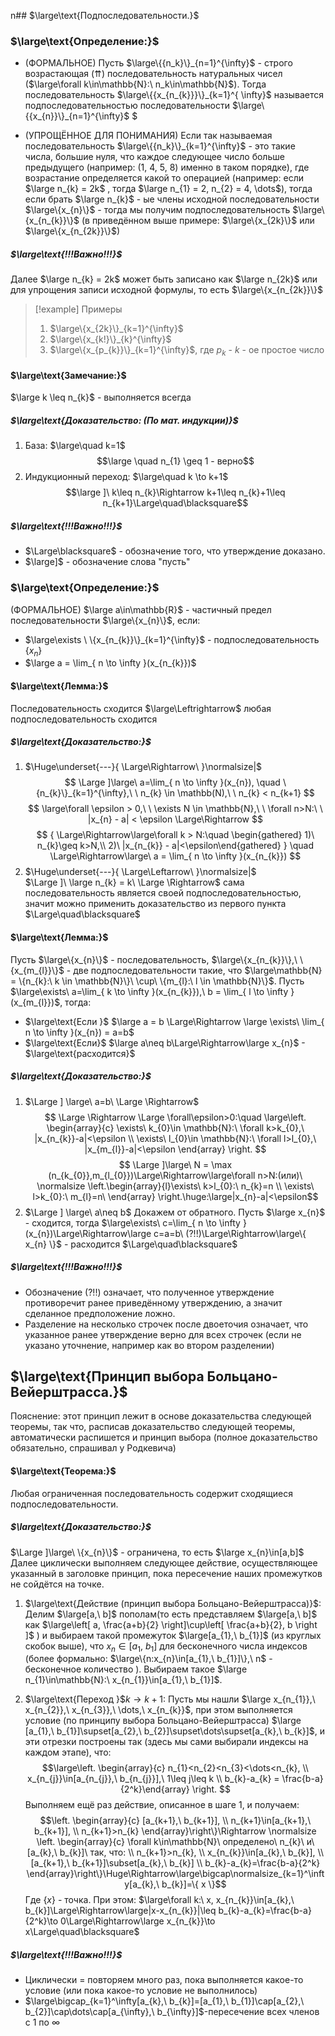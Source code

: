 n## $\large\text{Подпоследовательности.}$
### $\large\text{Определение:}$

-  (ФОРМАЛЬНОЕ) Пусть $\large\{{n_k}\}_{n=1}^{\infty}$ - строго возрастающая ($\upuparrows$) последовательность натуральных чисел ($\large\forall k\in\mathbb{N}:\ n_k\in\mathbb{N}$). Тогда последовательность $\large\{{x_{n_{k}}}\}_{k=1}^{ \infty}$ называется подпоследовательностью последовательности $\large\{{x_{n}}\}_{n=1}^{\infty}$ $  

- (УПРОЩЁННОЕ ДЛЯ ПОНИМАНИЯ) Если так называемая последовательность $\large\{{n_k}\}_{k=1}^{\infty}$ - это такие числа, большие нуля, что каждое следующее число больше предыдущего (например: (1, 4, 5, 8) именно в таком порядке), где возрастание определяется какой то операцией (например: если $\large n_{k} = 2k$ , тогда $\large n_{1} = 2, n_{2} = 4, \dots$), тогда если брать $\large n_{k}$ - ые члены исходной последовательности $\large\{x_{n}\}$ - тогда мы получим подпоследовательность $\large\{x_{n_{k}}\}$ (в приведённом выше примере: $\large\{x_{2k}\}$ или $\large\{x_{n_{2k}}\}$)

##### $\large\text{!!!Важно!!!}$
Далее $\large n_{k} = 2k$ может быть записано как $\large n_{2k}$ или для упрощения записи исходной формулы, то есть $\large\{x_{n_{2k}}\}$ 

>[!example] Примеры
>1. $\large\{x_{2k}\}_{k=1}^{\infty}$ 
>2. $\large\{x_{k!}\}_{k}^{\infty}$
>3. $\large\{x_{p_{k}}\}_{k=1}^{\infty}$, где $p_{k}$ - $k$ - ое простое число

#### $\large\text{Замечание:}$
$\large k \leq n_{k}$ - выполняется всегда 
##### $\large\text{Доказательство: (По мат. индукции)}$ 
1) База: $\large\quad k=1$
	$$\large \quad n_{1} \geq 1 - верно$$
2) Индукционный переход: $\large\quad k \to k+1$  
	$$\large ]\ k\leq n_{k}\Rightarrow k+1\leq n_{k}+1\leq n_{k+1}\Large\quad\blacksquare$$
##### $\large\text{!!!Важно!!!}$
- $\Large\blacksquare$ - обозначение того, что утверждение доказано.
- $\large]$ - обозначение слова "пусть"

### $\large\text{Определение:}$

(ФОРМАЛЬНОЕ) $\large a\in\mathbb{R}$ - частичный предел последовательности $\large\{x_{n}\}$, если:
-  $\large\exists \ \{x_{n_{k}}\}_{k=1}^{\infty}$ - подпоследовательность $\{x_{n}\}$ 
-  $\large a = \lim_{ n \to \infty }(x_{n_{k}})$
#### $\large\text{Лемма:}$
Последовательность сходится $\large\Leftrightarrow$ любая подпоследовательность сходится
##### $\large\text{Доказательство:}$
1) $\Huge\underset{---}{ \Large\Rightarrow\ }\normalsize|$  
	$$ \Large ]\large\ a=\lim_{ n \to \infty }(x_{n}), \quad \{n_{k}\}_{k=1}^{\infty},\ \ n_{k} \in \mathbb(N),\ \ n_{k} < n_{k+1} $$$$ \large\forall \epsilon > 0,\ \ \exists N \in \mathbb{N},\ \ \forall n>N:\ \ |x_{n} - a| < \epsilon \Large\Rightarrow $$$$ { \Large\Rightarrow\large\forall k > N:\quad  \begin{gathered} 1)\ n_{k}\geq k>N,\\ 2)\ |x_{n_{k}} - a|<\epsilon\end{gathered} } \quad \Large\Rightarrow\large\ a = \lim_{ n \to \infty }(x_{n_{k}}) $$
2) $\Huge\underset{---}{ \Large\Leftarrow\ }\normalsize|$  
	 $\Large ]\ \large n_{k} = k\ \Large \Rightarrow$ сама последовательность является своей подпоследовательностью, значит можно применить доказательство из первого пункта $\Large\quad\blacksquare$ 

#### $\large\text{Лемма:}$
Пусть $\large\{x_{n}\}$ - последовательность, $\large\{x_{n_{k}}\},\ \{x_{m_{l}}\}$ - две подпоследовательности такие, что $\large\mathbb{N} = \{n_{k}:\ k \in \mathbb{N}\}\ \cup\ \{m_{l}:\ l \in \mathbb{N}\}$. Пусть $\large\exists\ a=\lim_{ k \to \infty }(x_{n_{k}}),\ b = \lim_{ l \to \infty }(x_{m_{l}})$, тогда:
- $\large\text{Если }$ $\large a = b \Large\Rightarrow \large \exists\ \lim_{ n \to \infty }(x_{n}) = a=b$
- $\large\text{Eсли}$ $\large a\neq b\Large\Rightarrow\large x_{n}$ - $\large\text{расходится}$
##### $\large\text{Доказательство:}$
1) $\Large ] \large\ a=b\ \Large \Rightarrow$ $$ \Large \Rightarrow \Large \forall\epsilon>0:\quad \large\left. \begin{array}{c} \exists\ k_{0}\in \mathbb{N}:\ \forall k>k_{0},\ |x_{n_{k}}-a|<\epsilon \\ \exists\ l_{0}\in \mathbb{N}:\ \forall l>l_{0},\ |x_{m_{l}}-a|<\epsilon \end{array} \right. $$$$ \Large ]\large\ N = \max (n_{k_{0}},m_{l_{0}})\Large\Rightarrow\large\forall n>N:(или)\ \normalsize \left.\begin{array}{l}\exists\ k>l_{0}:\ n_{k}=n \\ \exists\ l>k_{0}:\ m_{l}=n\ \end{array} \right.\huge:\large|x_{n}-a|<\epsilon$$
2) $\Large ] \large\ a\neq b$
	Докажем от обратного. Пусть $\large x_{n}$ - сходится, тогда $\large\exists\ c=\lim_{ n \to \infty }(x_{n})\Large\Rightarrow\large c=a=b\ (?!!)\Large\Rightarrow\large\{ x_{n} \}$ - расходится $\Large\quad\blacksquare$  
##### $\large\text{!!!Важно!!!}$
- Обозначение (?!!) означает, что полученное утверждение противоречит ранее приведённому утверждению, а значит сделанное предположение ложно. 
- Разделение на несколько строчек после двоеточия означает, что указанное ранее утверждение верно для всех строчек (если не указано уточнение, например как во втором разделении)
## $\large\text{Принцип выбора Больцано-Вейерштрасса.}$

Пояснение: этот принцип лежит в основе доказательства следующей теоремы, так что, расписав доказательство следующей теоремы, автоматически распишется и принцип выбора (полное доказательство обязательно, спрашивал у Родкевича)
#### $\large\text{Теорема:}$
Любая ограниченная последовательность содержит сходящиеся подпоследовательности.
##### $\large\text{Доказательство:}$
 $\Large ]\large\ \{x_{n}\}$ - ограничена, то есть $\large x_{n}\in[a,b]$ 
Далее циклически выполняем следующее действие, осуществляющее указанный в заголовке принцип, пока пересечение наших промежутков не сойдётся на точке.

1. $\large\text{Действие (принцип выбора Больцано-Вейерштрасса)}$:  
	Делим $\large[a,\ b]$ пополам(то есть представляем $\large[a,\ b]$ как $\large\left[ a, \frac{a+b}{2} \right]\cup\left[ \frac{a+b}{2}, b \right ]$ ) и выбираем такой промежуток $\large[a_{1},\ b_{1}]$ (из круглых скобок выше), что $x_{n}\in[a_{1},\ b_{1}]$ для бесконечного числа индексов (более формально: $\large\{n:x_{n}\in[a_{1},\ b_{1}]\},\ n$ - бесконечное количество ). Выбираем такое $\large n_{1}\in\mathbb{N}:\ x_{n_{1}}\in[a_{1},\ b_{1}]$.
	
2. $\large\text{Переход }$$k \to k+1$:
	Пусть мы нашли $\large x_{n_{1}},\ x_{n_{2}},\ x_{n_{3}},\ \dots,\ x_{n_{k}}$, при этом выполняется условие (по принципу выбора Больцано-Вейерштрасса) $\large [a_{1},\ b_{1}]\supset[a_{2},\ b_{2}]\supset\dots\supset[a_{k},\ b_{k}]$, и эти отрезки построены так (здесь мы сами выбирали индексы на каждом этапе), что: $$\large\left. \begin{array}{c} n_{1}<n_{2}<n_{3}<\dots<n_{k}, \\ x_{n_{j}}\in[a_{n_{j}},\ b_{n_{j}}],\ 1\leq j\leq k \\ b_{k}-a_{k} = \frac{b-a}{2^k}\end{array} \right. $$Выполняем ещё раз действие, описанное в шаге 1, и получаем: $$\left. \begin{array}{c} [a_{k+1},\ b_{k+1}], \\ n_{k+1}\in[a_{k+1},\ b_{k+1}], \\ n_{k+1}>n_{k} \end{array}\right\}\Rightarrow \normalsize \left. \begin{array}{c} \forall k\in\mathbb{N}\ определено\ n_{k}\  и\ [a_{k},\ b_{k}]\ так, что: \\  n_{k+1}>n_{k}, \\ x_{n_{k}}\in[a_{k},\ b_{k}], \\ [a_{k+1},\ b_{k+1}]\subset[a_{k},\ b_{k}] \\ b_{k}-a_{k}=\frac{b-a}{2^k} \end{array}\right\}\Huge\Rightarrow\large\bigcap\normalsize_{k=1}^\infty[a_{k},\ b_{k}]=\{ x \}$$Где $\{ x \}$ - точка. При этом: $\large\forall k:\ x, x_{n_{k}}\in[a_{k},\ b_{k}]\Large\Rightarrow\large|x-x_{n_{k}}|\leq b_{k}-a_{k}=\frac{b-a}{2^k}\to 0\Large\Rightarrow\large x_{n_{k}}\to x\Large\quad\blacksquare$
##### $\large\text{!!!Важно!!!}$
- Циклически = повторяем много раз, пока выполняется какое-то условие (или пока какое-то условие не выполнилось)
- $\large\bigcap_{k=1}^\infty[a_{k},\ b_{k}]=[a_{1},\ b_{1}]\cap[a_{2},\ b_{2}]\cap\dots\cap[a_{\infty},\ b_{\infty}]$-пересечение всех членов с 1 по $\infty$
